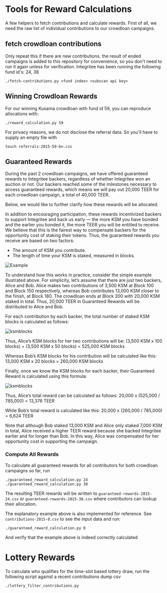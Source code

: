 # Tools for Reward Calculations

A few helpers to fetch contributions and calculate rewards. First of all, we need the raw list of individual contributions to our crowdloan campaigns.

## fetch crowdloan contributions

Only repeat this if there are new contributions. the result of ended campaigns is added to this repository for convenience, so you don't need to run it again unless for verification.
Integritee has been running the following fund id's: 24, 38

```
./fetch-contributions.py <fund index> <subscan api key>
```

## Winning Crowdloan Rewards

For our winning Kusama crowdloan with fund id 59, you can reproduce allocations with:

```
./reward_calculation.py 59
```

For privacy reasons, we do not disclose the referral data. So you'll have to supply an empty file with

```
touch referrals-2015-59-bn.csv
```

## Guaranteed Rewards

During the past 2 crowdloan campaigns, we have offered guaranteed rewards to Integritee backers, regardless of whether Integritee won an auction or not. Our backers reached some of the milestones necessary to access guaranteed rewards, which means we will pay out 20,000 TEER for each crowdloan campaign, a total of 40,000 TEER. 

Below, we would like to further clarify how these rewards will be allocated.

In addition to encouraging participation, these rewards incentivized backers to support Integritee and back us early — the more KSM you have bonded and the earlier you bonded it, the more TEER you will be entitled to receive. We believe that this is the fairest way to compensate backers for the opportunity cost of staking their tokens. Thus, the guaranteed rewards you receive are based on two factors:

* The amount of KSM you contribute.
* The length of time your KSM is staked, measured in blocks.

![Example](./guaranteed-rewards-plot.png)

To understand how this works in practice, consider the simple example illustrated above. For simplicity, let’s assume that there are just two backers, Alice and Bob. Alice makes two contributions of 3,500 KSM at Block 100 and Block 150 respectively, whereas Bob contributes 13,000 KSM closer to the finish, at Block 180. The crowdloan ends at Block 200 with 20,000 KSM staked in total. Thus, 20,000 TEER in Guaranteed Rewards will be distributed to Alice and Bob. 

For each contribution by each backer, the total number of staked KSM blocks is calculated as follows:

![ksmblocks](./guaranteed-rewards-formula-ksmblocks.png)

Thus, Alice’s KSM blocks for her two contributions will be:
(3,500 KSM x 100 blocks) + (3,500 KSM x 50 blocks) = 525,000 KSM blocks

Whereas Bob’s KSM blocks for his contribution will be calculated like this:
13,000 KSM x 20 blocks = 260,000 KSM blocks

Finally, once we know the KSM blocks for each backer, their Guaranteed Reward is calculated using this formula:

![ksmblocks](./guaranteed-rewards-formula-teerrewards.png)

Thus, Alice’s total reward can be calculated as follows:
20,000 x (525,000 / 785,000) = 13,376 TEER  

While Bob’s total reward is calculated like this:
20,000 x (260,000 / 785,000) = 6,624 TEER

Note that although Bob staked 13,000 KSM and Alice only staked 7,000 KSM in total, Alice received a higher TEER reward because she backed Integritee earlier and for longer than Bob. In this way, Alice was compensated for her opportunity cost in supporting the campaign. 

### Compute All Rewards 

To calculate all guaranteed rewards for all contributors for both crowdloan campaigns so far, run

```
./guaranteed_reward_calculation.py 24
./guaranteed_reward_calculation.py 38
```
The resulting TEER rewards will be written to `guaranteed-rewards-2015-24.csv` or `guaranteed-rewards-2015-38.csv` where contributors can lookup their allocation. 

The explanatory example above is also implemented for reference. See `contributions-2015-0.csv` to see the input data and  run: 
```
./guaranteed_reward_calculation.py 0
```
And verify that the example above is indeed correctly calculated


# Lottery Rewards

To calculate who qualifies for the time-slot based lottery draw, run the following script against a recent contributions dump csv

```
./lottery_filter_contributions.py
``` 
